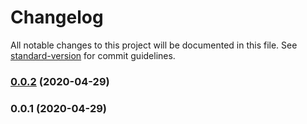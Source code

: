 # Changelog

All notable changes to this project will be documented in this file. See [standard-version](https://github.com/conventional-changelog/standard-version) for commit guidelines.

### [0.0.2](https://github.com/nuxt/vue-bundle-renderer/compare/v0.0.1...v0.0.2) (2020-04-29)

### 0.0.1 (2020-04-29)
